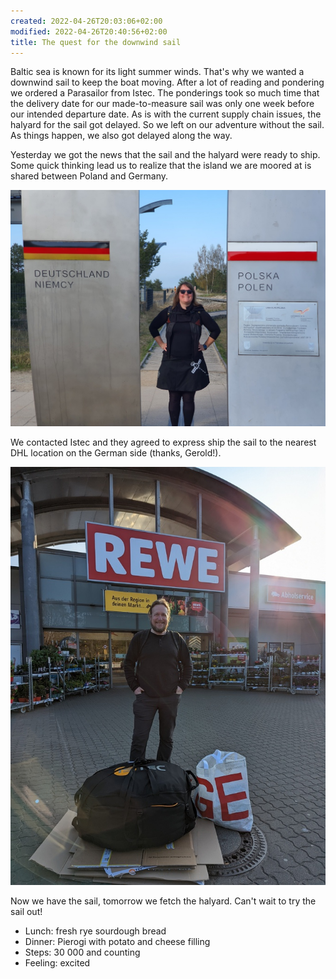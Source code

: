 ```yaml
---
created: 2022-04-26T20:03:06+02:00
modified: 2022-04-26T20:40:56+02:00
title: The quest for the downwind sail
---
```


Baltic sea is known for its light summer winds. That's why we wanted a downwind sail to keep the boat moving. After a lot of reading and pondering we ordered a Parasailor from Istec. The ponderings took so much time that the delivery date for our made-to-measure sail was only one week before our intended departure date. As is with the current supply chain issues, the halyard for the sail got delayed. So we left   on our adventure without the sail. As things happen, we also got delayed along the way.

Yesterday we got the news that the sail and the halyard were ready to ship. Some quick thinking lead us to realize that the island we are moored at is shared between Poland and Germany.

![Image](../2022/0bba453c6164e450dde16644e7fc9947.jpg) 

We contacted Istec and they agreed to express ship the sail to the nearest DHL location on the German side (thanks, Gerold!).

![Image](../2022/7ebef7e734d01fdc491d7f64e22396e3.jpg) 

Now we have the sail, tomorrow we fetch the halyard. Can't wait to try the sail out! 

* Lunch: fresh rye sourdough bread
* Dinner: Pierogi with potato and cheese filling
* Steps: 30 000 and counting
* Feeling: excited
